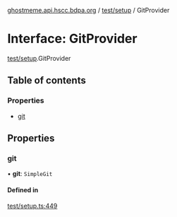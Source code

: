 [ghostmeme.api.hscc.bdpa.org](../README.md) / [test/setup](../modules/test_setup.md) / GitProvider

# Interface: GitProvider

[test/setup](../modules/test_setup.md).GitProvider

## Table of contents

### Properties

- [git](test_setup.GitProvider.md#git)

## Properties

### git

• **git**: `SimpleGit`

#### Defined in

[test/setup.ts:449](https://github.com/nhscc/ghostmeme.api.hscc.bdpa.org/blob/86898e9/test/setup.ts#L449)
